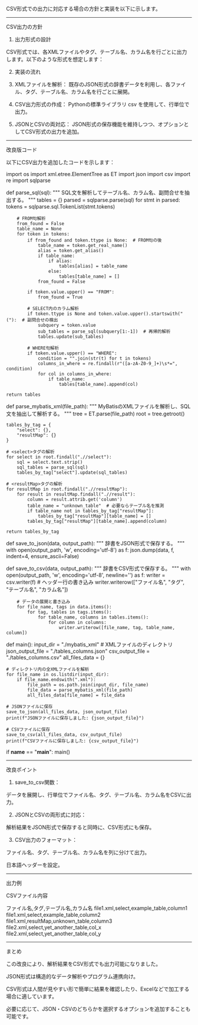 CSV形式での出力に対応する場合の方針と実装を以下に示します。


---

CSV出力の方針

1. 出力形式の設計

CSV形式では、各XMLファイルやタグ、テーブル名、カラム名を行ごとに出力します。以下のような形式を想定します：

2. 実装の流れ

1. XMLファイルを解析： 既存のJSON形式の辞書データを利用し、各ファイル、タグ、テーブル名、カラム名を行ごとに展開。


2. CSV出力形式の作成： Pythonの標準ライブラリ csv を使用して、行単位で出力。


3. JSONとCSVの両対応： JSON形式の保存機能を維持しつつ、オプションとしてCSV形式の出力を追加。




---

改良版コード

以下にCSV出力を追加したコードを示します：

import os
import xml.etree.ElementTree as ET
import json
import csv
import re
import sqlparse

def parse_sql(sql):
    """
    SQL文を解析してテーブル名、カラム名、副問合せを抽出する。
    """
    tables = {}
    parsed = sqlparse.parse(sql)
    for stmt in parsed:
        tokens = sqlparse.sql.TokenList(stmt.tokens)

        # FROM句解析
        from_found = False
        table_name = None
        for token in tokens:
            if from_found and token.ttype is None:  # FROM句の後
                table_name = token.get_real_name()
                alias = token.get_alias()
                if table_name:
                    if alias:
                        tables[alias] = table_name
                    else:
                        tables[table_name] = []
                from_found = False
            
            if token.value.upper() == "FROM":
                from_found = True

            # SELECT内のカラム解析
            if token.ttype is None and token.value.upper().startswith("("):  # 副問合せの検出
                subquery = token.value
                sub_tables = parse_sql(subquery[1:-1])  # 再帰的解析
                tables.update(sub_tables)

            # WHERE句解析
            if token.value.upper() == "WHERE":
                condition = "".join(str(t) for t in tokens)
                columns_in_where = re.findall(r"([a-zA-Z0-9_]+)\s*=", condition)
                for col in columns_in_where:
                    if table_name:
                        tables[table_name].append(col)
    
    return tables

def parse_mybatis_xml(file_path):
    """
    MyBatisのXMLファイルを解析し、SQL文を抽出して解析する。
    """
    tree = ET.parse(file_path)
    root = tree.getroot()

    tables_by_tag = {
        "select": {},
        "resultMap": {}
    }

    # <select>タグの解析
    for select in root.findall(".//select"):
        sql = select.text.strip()
        sql_tables = parse_sql(sql)
        tables_by_tag["select"].update(sql_tables)
    
    # <resultMap>タグの解析
    for resultMap in root.findall(".//resultMap"):
        for result in resultMap.findall(".//result"):
            column = result.attrib.get('column')
            table_name = "unknown_table"  # 必要ならテーブル名を推測
            if table_name not in tables_by_tag["resultMap"]:
                tables_by_tag["resultMap"][table_name] = []
            tables_by_tag["resultMap"][table_name].append(column)
    
    return tables_by_tag

def save_to_json(data, output_path):
    """
    辞書をJSON形式で保存する。
    """
    with open(output_path, 'w', encoding='utf-8') as f:
        json.dump(data, f, indent=4, ensure_ascii=False)

def save_to_csv(data, output_path):
    """
    辞書をCSV形式で保存する。
    """
    with open(output_path, 'w', encoding='utf-8', newline='') as f:
        writer = csv.writer(f)
        # ヘッダー行の書き込み
        writer.writerow(["ファイル名", "タグ", "テーブル名", "カラム名"])
        
        # データの展開と書き込み
        for file_name, tags in data.items():
            for tag, tables in tags.items():
                for table_name, columns in tables.items():
                    for column in columns:
                        writer.writerow([file_name, tag, table_name, column])

def main():
    input_dir = "./mybatis_xml"  # XMLファイルのディレクトリ
    json_output_file = "./tables_columns.json"
    csv_output_file = "./tables_columns.csv"
    all_files_data = {}

    # ディレクトリ内の全XMLファイルを解析
    for file_name in os.listdir(input_dir):
        if file_name.endswith(".xml"):
            file_path = os.path.join(input_dir, file_name)
            file_data = parse_mybatis_xml(file_path)
            all_files_data[file_name] = file_data
    
    # JSONファイルに保存
    save_to_json(all_files_data, json_output_file)
    print(f"JSONファイルに保存しました: {json_output_file}")

    # CSVファイルに保存
    save_to_csv(all_files_data, csv_output_file)
    print(f"CSVファイルに保存しました: {csv_output_file}")

if __name__ == "__main__":
    main()


---

改良ポイント

1. save_to_csv関数：

データを展開し、行単位でファイル名、タグ、テーブル名、カラム名をCSVに出力。



2. JSONとCSVの両形式に対応：

解析結果をJSON形式で保存すると同時に、CSV形式にも保存。



3. CSV出力のフォーマット：

ファイル名、タグ、テーブル名、カラム名を列に分けて出力。

日本語ヘッダーを設定。





---

出力例

CSVファイル内容

ファイル名,タグ,テーブル名,カラム名
file1.xml,select,example_table,column1
file1.xml,select,example_table,column2
file1.xml,resultMap,unknown_table,column3
file2.xml,select,yet_another_table,col_x
file2.xml,select,yet_another_table,col_y


---

まとめ

この改良により、解析結果をCSV形式でも出力可能になりました。

JSON形式は構造的なデータ解析やプログラム連携向け。

CSV形式は人間が見やすい形で簡単に結果を確認したり、Excelなどで加工する場合に適しています。


必要に応じて、JSON・CSVのどちらかを選択するオプションを追加することも可能です。

